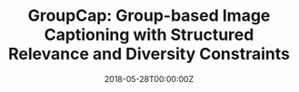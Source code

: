 ---
title: "GroupCap: Group-based Image Captioning with Structured Relevance and Diversity Constraints"
authors:
- Fuhai Chen
- Rongrong Ji
- Xiaoshuai Sun
- Yongjian Wu
- Jinsong Su
author_notes:
- 
- 
- 
- 
- 
date: "2018-05-28T00:00:00Z"
publishDate: "2025-05-28T13:38:27+00:00"
publication_types: []
publication: "**In Proc. of CVPR 2018.** (CCF-A类)"
---